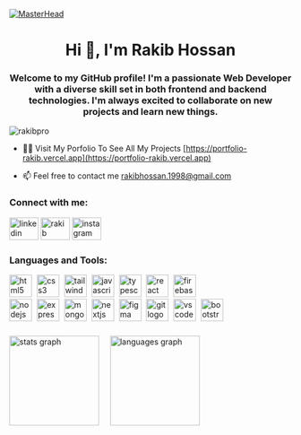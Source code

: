 [![MasterHead](https://i.ibb.co/j61Pmfv/Black-Modern-Personal-Linked-In-Banner.png)](https://portfolio-rakib.vercel.app/)
<h1 align="center">Hi 👋, I'm Rakib Hossan</h1>
<h3 align="center">Welcome to my GitHub profile! I'm a passionate Web Developer with a diverse skill set in both frontend and backend technologies. I'm always excited to collaborate on new projects and learn new things.</h3>

<p align="left"> <img src="https://komarev.com/ghpvc/?username=rakibpro&label=Profile%20views&color=0e75b6&style=flat" alt="rakibpro" /> </p>


- 👨‍💻 Visit My Porfolio To See All My Projects [https://portfolio-rakib.vercel.app](https://portfolio-rakib.vercel.app)

- 📫 Feel free to contact me [rakibhossan.1998@gmail.com](rakibhossan.1998@gmail.com)

<h3 align="left">Connect with me:</h3>
<div align="left">
    
  <a href="https://www.linkedin.com/in/rakibhossan/" target="blank"><img src="https://raw.githubusercontent.com/maurodesouza/profile-readme-generator/master/src/assets/icons/social/linkedin/default.svg" width="52" height="40" alt="linkedin logo" /></a>
  <a href="https://www.facebook.com/rakib.hossan.1998/" target="blank"><img src="https://raw.githubusercontent.com/rahuldkjain/github-profile-readme-generator/master/src/images/icons/Social/facebook.svg" alt="rakib" width="52" height="40" /></a>
  <a href="https://www.instagram.com/rakib.98/" target="blank"><img src="https://raw.githubusercontent.com/maurodesouza/profile-readme-generator/master/src/assets/icons/social/instagram/default.svg" width="52" height="40" alt="instagram logo"  /></a>
  
</div>


<h3 align="left">Languages and Tools:</h3>
<div align="left">
  <img src="https://skillicons.dev/icons?i=html" height="40" alt="html5 logo" title="HTML5" />
  <img width="1" />
  <img src="https://skillicons.dev/icons?i=css" height="40" alt="css3 logo" title="CSS3" />
  <img width="1" />
  <img src="https://skillicons.dev/icons?i=tailwind" height="40" alt="tailwindcss logo" title="Tailwind CSS" />
  <img width="1" />
  <img src="https://skillicons.dev/icons?i=js" height="40" alt="javascript logo" title="JavaScript" />
  <img width="1" />
  <img src="https://skillicons.dev/icons?i=ts" height="40" alt="typescript logo" title="TypeScript" />
  <img width="1" />
  <img src="https://skillicons.dev/icons?i=react" height="40" alt="react logo" title="ReactJS" />
  <img width="1" />
  <img src="https://skillicons.dev/icons?i=firebase" height="40" alt="firebase logo" title="Firebase" />
  <img width="1" />
  <br/>
  <img src="https://skillicons.dev/icons?i=nodejs" height="40" alt="nodejs logo" title="NodeJs" />
  <img width="1" />
  <img src="https://skillicons.dev/icons?i=express" height="40" alt="express logo" title="ExpressJs" />
  <img width="1" />
  <img src="https://skillicons.dev/icons?i=mongodb" height="40" alt="mongodb logo" title="MongoDB" />
  <img width="1" />
  <img src="https://skillicons.dev/icons?i=nextjs" height="40" alt="nextjs logo" title="NextJs" />
  <img width="1" />
  <img src="https://skillicons.dev/icons?i=figma" height="40" alt="figma logo" title="Figma" />
  <img width="1" />
  <img src="https://skillicons.dev/icons?i=git" height="40" alt="git logo" title="Git" />
  <img width="1" />
  <img src="https://skillicons.dev/icons?i=vscode" height="40" alt="vscode logo" title="Visual Studio Code" />
  <img width="1" />
  <img src="https://skillicons.dev/icons?i=bootstrap" height="40" alt="bootstrap logo" title="Bootstrap" />
</div>

###

<div align="left">
  
 
 <img src="https://github-readme-stats.vercel.app/api?username=RakibPro&hide_title=false&hide_rank=false&show_icons=true&include_all_commits=true&count_private=true&disable_animations=false&theme=monokai&locale=en&hide_border=true&order=1" height="160" alt="stats graph" />
 &nbsp; &nbsp;
 
  <img src="https://github-readme-stats.vercel.app/api/top-langs?username=RakibPro&locale=en&hide_title=false&layout=compact&card_width=320&langs_count=4&theme=monokai&hide_border=true&order=2" height="160" alt="languages graph" />
</div>

